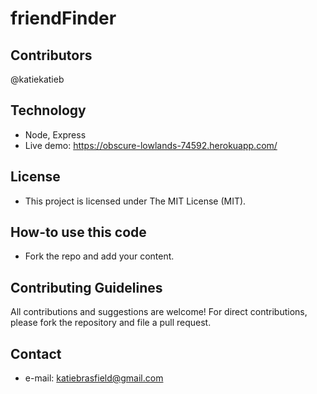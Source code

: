 # friendFinder


## Contributors
@katiekatieb


## Technology
* Node, Express
* Live demo: https://obscure-lowlands-74592.herokuapp.com/


## License 
* This project is licensed under The MIT License (MIT).


## How-to use this code
* Fork the repo and add your content.

## Contributing Guidelines
All contributions and suggestions are welcome!
For direct contributions, please fork the repository and file a pull request. 

## Contact
* e-mail: katiebrasfield@gmail.com
